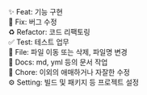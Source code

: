 ✨ Feat: 기능 구현 <br/>
🐛 Fix: 버그 수정 <br/>
♻️ Refactor: 코드 리팩토링 <br/>
✅ Test: 테스트 업무 <br/>
📁 File: 파일 이동 또는 삭제, 파일명 변경 <br/>
📝 Docs: md, yml 등의 문서 작업 <br/>
🔧 Chore: 이외의 애매하거나 자잘한 수정 <br/>
⚙️ Setting: 빌드 및 패키지 등 프로젝트 설정 <br/>